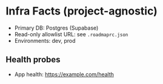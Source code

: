 # Infra Facts (project-agnostic)
- Primary DB: Postgres (Supabase)
- Read-only allowlist URL: see `.roadmaprc.json`
- Environments: dev, prod

## Health probes
- App health: https://example.com/health

